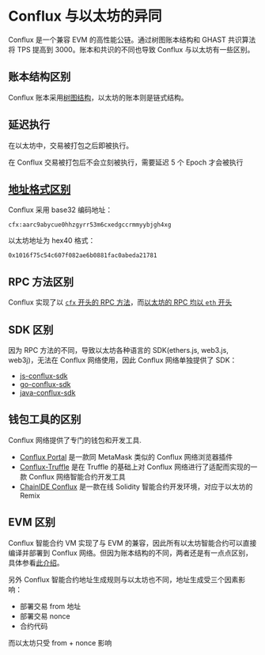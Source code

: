 # Conflux 与以太坊的异同

Conflux 是一个兼容 EVM 的高性能公链。通过树图账本结构和 GHAST 共识算法将 TPS 提高到 3000。账本和共识的不同也导致 Conflux 与以太坊有一些区别。

## 账本结构区别

Conflux 账本采用[树图结构](https://confluxnetwork.org/files/Conflux_Technical_Presentation_20200309.pdf)，以太坊的账本则是链式结构。

## 延迟执行

在以太坊中，交易被打包之后即被执行。

在 Conflux 交易被打包后不会立刻被执行，需要延迟 5 个 Epoch 才会被执行

## [地址格式区别](./conflux-address.md)

Conflux 采用 base32 编码地址：

```cfx:aarc9abycue0hhzgyrr53m6cxedgccrmmyybjgh4xg```

以太坊地址为 hex40 格式：

```0x1016f75c54c607f082ae6b0881fac0abeda21781```

## RPC 方法区别

Conflux 实现了以  [`cfx` 开头的 RPC 方法](http://developer.confluxnetwork.org/conflux-doc/docs/json_rpc/)，而[以太坊的 RPC 均以 `eth` 开头](https://eth.wiki/json-rpc/API)

## SDK 区别

因为 RPC 方法的不同，导致以太坊各种语言的 SDK(ethers.js, web3.js, web3j)，无法在 Conflux 网络使用，因此 Conflux 网络单独提供了 SDK：

* [js-conflux-sdk](https://docs.confluxnetwork.org/js-conflux-sdk)
* [go-conflux-sdk](https://github.com/conflux-chain/go-conflux-sdk)
* [java-conflux-sdk](https://github.com/conflux-chain/java-conflux-sdk)

## 钱包工具的区别

Conflux 网络提供了专门的钱包和开发工具.

* [Conflux Portal](https://portal.confluxnetwork.org/) 是一款同 MetaMask 类似的 Conflux 网络浏览器插件
* [Conflux-Truffle](https://www.npmjs.com/package/conflux-truffle) 是在 Truffle 的基础上对 Conflux 网络进行了适配而实现的一款 Conflux 网络智能合约开发工具
* [ChainIDE Conflux](https://chainide.com/s/createTempProject/conflux?language=en) 是一款在线 Solidity 智能合约开发环境，对应于以太坊的 Remix

## EVM 区别

Conflux 智能合约 VM 实现了与 EVM 的兼容，因此所有以太坊智能合约可以直接编译并部署到 Conflux 网络。但因为账本结构的不同，两者还是有一点点区别，具体参看[此介绍](https://juejin.cn/post/6879964152627101709)。

另外 Conflux 智能合约地址生成规则与以太坊也不同，地址生成受三个因素影响：

* 部署交易 from 地址
* 部署交易 nonce
* 合约代码

而以太坊只受 from + nonce 影响
